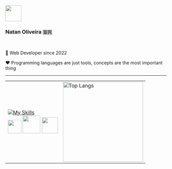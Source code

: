 <img src="https://avatars.githubusercontent.com/u/172435339?v=4" height="50px" />  

<h3>Natan Oliveira 🇧🇷</h3>
  
<br/>

<p>💼 Web Developer since 2022</p>

<p>❤️ Programming languages are just tools, concepts are the most important thing </p>

<hr/>

<table>
  <tr>
    <td>
      <a href="https://skillicons.dev">
        <img src="https://skillicons.dev/icons?i=java,cs,golang,javascript,python,dotnet,wasm,spring,nodejs,django,postgresql,mysql,sqlite,mongodb,dynamodb,docker,aws,linux,kali,ubuntu&perline=5" alt="My Skills" />
      </a>
      <br/>
      <img src="https://tryhackme-badges.s3.amazonaws.com/NN4TT4NN.png" height="42px" />  
      <img src="https://tryhackme.com/img/badges/mrrobot.svg" height="55px" />  
      <img src="https://tryhackme.com/img/badges/owasptop10.svg" height="50px" />  
    </td>
    <td>
      <img src="https://github-readme-stats.vercel.app/api/top-langs/?username=natanzeraa&layout=donut-vertical&theme=onedark&custom_title=Natan's%20Most%20Used%20Languages" width="250" alt="Top Langs" />
    </td>
  </tr>
</table>


<!-- <img src="https://readme-typing-svg.herokuapp.com?font=Jetbrains+mono&size=14&duration=5000&color=33FF33&center=false&vCenter=false&width=500&lines=Hello,+friend;Control+is+an+illusion;We+are+the+99%;Democracy+is+hacked;I'm+not+a+vigilante+hacker+I'm+a+soldier;The+world+is+a+dangerous+place+,+Elliot;Not+because+of+those+who+do+evil;But+because+of+those+who+look+on+and+do+nothing;Is+any+of+it+real+?+I+mean+,+look+at+this;+Look+at+it+!;A+world+built+on+fantasy;The+top+1%+of+the+top+1%;The+guys+who+play+God+without+permission;Nothing+is+coincidence+Everything+is+meant+to+be" alt="Typing SVG"/> -->
